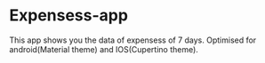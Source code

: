# Expensess-app
This app shows you the data of expensess of 7 days. Optimised for android(Material theme) and IOS(Cupertino theme). 
